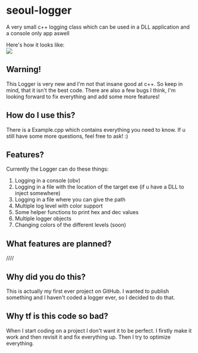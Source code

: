 # seoul-logger

<p> A very small c++ logging class which can be used in a DLL application and a console only app aswell</p>
Here's how it looks like:
<br><img src="https://github.com/seoulxss/seoul-logger/assets/91141907/e265b53c-1f29-416c-9142-7c8c94c25662"></br>

<h2> Warning! </h2>
 This Logger is very new and I'm not that insane good at c++. So keep in mind, that it isn't the best code.
 There are also a few bugs I think, I'm looking forward to fix everything and add some more features!

<h2> How do I use this? </h2>
There is a Example.cpp which contains everything you need to know. If u still have some more questions, feel free to ask! :)

<h2> Features? </h2>
Currently the Logger can do these things:
<ol>
 <li> Logging in a console (obv) </li> 
 <li> Logging in a file with the location of the target exe (if u have a DLL to inject somewhere)  </li> 
 <li> Logging in a file where you can give the path  </li> 
 <li> Multiple log level with color support </li> 
 <li> Some helper functions to print hex and dec values  </li> 
 <li> Multiple logger objects </li>
 <li> Changing colors of the different levels (soon) </li>
</ol>

<h2> What features are planned? </h2>
////



<h2> Why did you do this? </h2>
This is actually my first ever project on GitHub. I wanted to publish something and I haven't coded a logger ever, so I decided to do that.


<h2> Why tf is this code so bad? </h2>
When I start coding on a project I don't want it to be perfect. I firstly make it work and then revisit it and fix everything up. Then I try to optimize everything.
